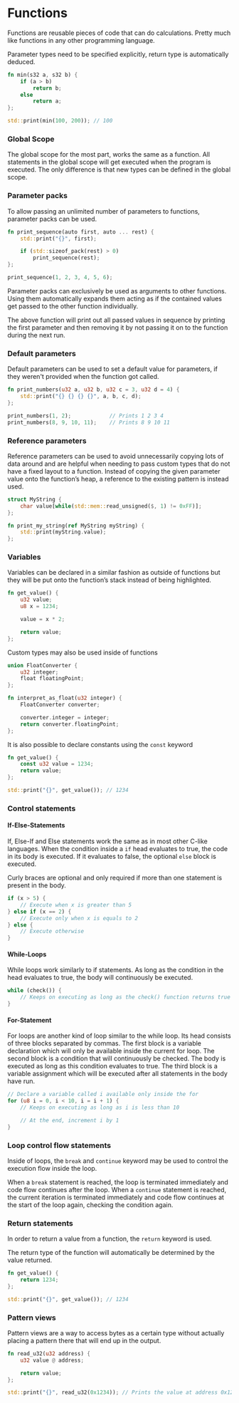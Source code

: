 # Functions

Functions are reusable pieces of code that can do calculations. Pretty much like functions in any other programming language.

Parameter types need to be specified explicitly, return type is automatically deduced.

```rust
fn min(s32 a, s32 b) {
    if (a > b)
        return b;
    else
        return a;
};

std::print(min(100, 200)); // 100
```

### Global Scope

The global scope for the most part, works the same as a function. All statements in the global scope will get executed when the program is executed. The only difference is that new types can be defined in the global scope.

### Parameter packs

To allow passing an unlimited number of parameters to functions, parameter packs can be used.

```rust
fn print_sequence(auto first, auto ... rest) {
    std::print("{}", first);

    if (std::sizeof_pack(rest) > 0)
        print_sequence(rest);
};

print_sequence(1, 2, 3, 4, 5, 6);
```

Parameter packs can exclusively be used as arguments to other functions. Using them automatically expands them acting as if the contained values get passed to the other function individually.

The above function will print out all passed values in sequence by printing the first parameter and then removing it by not passing it on to the function during the next run.

### Default parameters

Default parameters can be used to set a default value for parameters, if they weren't provided when the function got called.

```rust
fn print_numbers(u32 a, u32 b, u32 c = 3, u32 d = 4) {
    std::print("{} {} {} {}", a, b, c, d);
};

print_numbers(1, 2);            // Prints 1 2 3 4
print_numbers(8, 9, 10, 11);    // Prints 8 9 10 11
```

### Reference parameters

Reference parameters can be used to avoid unnecessarily copying lots of data around and are helpful when needing to pass custom types that do not have a fixed layout to a function. Instead of copying the given parameter value onto the function’s heap, a reference to the existing pattern is instead used.

```rust
struct MyString {
    char value[while(std::mem::read_unsigned($, 1) != 0xFF)];
};

fn print_my_string(ref MyString myString) {
    std::print(myString.value);
};
```

### Variables

Variables can be declared in a similar fashion as outside of functions but they will be put onto the function’s stack instead of being highlighted.

```rust
fn get_value() {
    u32 value;
    u8 x = 1234;

    value = x * 2;

    return value;
};
```

Custom types may also be used inside of functions

```rust
union FloatConverter {
    u32 integer;
    float floatingPoint;
};

fn interpret_as_float(u32 integer) {
    FloatConverter converter;

    converter.integer = integer;
    return converter.floatingPoint;
};
```

It is also possible to declare constants using the `const` keyword

```rust
fn get_value() {
    const u32 value = 1234;
    return value;
};

std::print("{}", get_value()); // 1234
```

### Control statements

#### If-Else-Statements

If, Else-If and Else statements work the same as in most other C-like languages. When the condition inside a `if` head evaluates to true, the code in its body is executed. If it evaluates to false, the optional `else` block is executed.

Curly braces are optional and only required if more than one statement is present in the body.

```rust
if (x > 5) {
    // Execute when x is greater than 5
} else if (x == 2) {
    // Execute only when x is equals to 2
} else {
    // Execute otherwise
}
```

#### While-Loops

While loops work similarly to if statements. As long as the condition in the head evaluates to true, the body will continuously be executed.

```rust
while (check()) {
    // Keeps on executing as long as the check() function returns true
}
```

#### For-Statement

For loops are another kind of loop similar to the while loop. Its head consists of three blocks separated by commas. The first block is a variable declaration which will only be available inside the current for loop. The second block is a condition that will continuously be checked. The body is executed as long as this condition evaluates to true. The third block is a variable assignment which will be executed after all statements in the body have run.

```rust
// Declare a variable called i available only inside the for
for (u8 i = 0, i < 10, i = i + 1) {
    // Keeps on executing as long as i is less than 10

    // At the end, increment i by 1
}
```

### Loop control flow statements

Inside of loops, the `break` and `continue` keyword may be used to control the execution flow inside the loop.

When a `break` statement is reached, the loop is terminated immediately and code flow continues after the loop. When a `continue` statement is reached, the current iteration is terminated immediately and code flow continues at the start of the loop again, checking the condition again.

### Return statements

In order to return a value from a function, the `return` keyword is used.

The return type of the function will automatically be determined by the value returned.

```rust
fn get_value() {
    return 1234;
};

std::print("{}", get_value()); // 1234
```

### Pattern views

Pattern views are a way to access bytes as a certain type without actually placing a pattern there that will end up in the output.

```rust
fn read_u32(u32 address) {
    u32 value @ address;

    return value;
};

std::print("{}", read_u32(0x1234)); // Prints the value at address 0x1234 formatted as a u32
```

[\
](https://imhex.werwolv.net/docs/core\_language/control\_flow.html)
